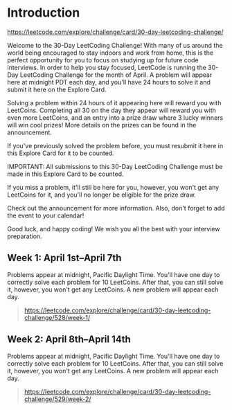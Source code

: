 # Introduction

https://leetcode.com/explore/challenge/card/30-day-leetcoding-challenge/

Welcome to the 30-Day LeetCoding Challenge!
With many of us around the world being encouraged to stay indoors and work from home, this is the perfect opportunity for you to focus on studying up for future code interviews. In order to help you stay focused, LeetCode is running the 30-Day LeetCoding Challenge for the month of April. A problem will appear here at midnight PDT each day, and you'll have 24 hours to solve it and submit it here on the Explore Card.  

Solving a problem within 24 hours of it appearing here will reward you with LeetCoins. Completing all 30 on the day they appear will reward you with even more LeetCoins, and an entry into a prize draw where 3 lucky winners will win cool prizes! More details on the prizes can be found in the announcement.

If you've previously solved the problem before, you must resubmit it here in this Explore Card for it to be counted.

IMPORTANT: All submissions to this 30-Day LeetCoding Challenge must be made in this Explore Card to be counted.

If you miss a problem, it'll still be here for you, however, you won't get any LeetCoins for it, and you'll no longer be eligible for the prize draw.

Check out the announcement for more information. Also, don't forget to add the event to your calendar!

Good luck, and happy coding! We wish you all the best with your interview preparation.


## Week 1: April 1st–April 7th
Problems appear at midnight, Pacific Daylight Time. You'll have one day to correctly solve each problem for 10 LeetCoins. After that, you can still solve it, however, you won't get any LeetCoins. A new problem will appear each day.  
> https://leetcode.com/explore/challenge/card/30-day-leetcoding-challenge/528/week-1/

## Week 2: April 8th–April 14th  
Problems appear at midnight, Pacific Daylight Time. You'll have one day to correctly solve each problem for 10 LeetCoins. After that, you can still solve it, however, you won't get any LeetCoins. A new problem will appear each day.  
> https://leetcode.com/explore/challenge/card/30-day-leetcoding-challenge/529/week-2/ 




